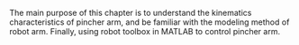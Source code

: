 The main purpose of this chapter is to understand the kinematics characteristics of pincher arm, and be familiar with the modeling method of robot arm. Finally, using robot toolbox in MATLAB to control pincher arm.
